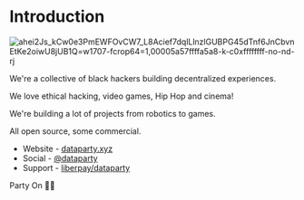 # Introduction


![ahei2Js_kCw0e3PmEWFOvCW7_L8Acief7dqlLlnzlGUBPG45dTnf6JnCbvnEtKe2oiwU8jUB1Q=w1707-fcrop64=1,00005a57ffffa5a8-k-c0xffffffff-no-nd-rj](https://user-images.githubusercontent.com/662932/211142416-bf4dbecf-7f61-4449-a11e-7a642631c11c.jpeg)



We're a collective of black hackers building decentralized experiences.

We love ethical hacking, video games, Hip Hop and cinema!

We're building a lot of projects from robotics to games.

All open source, some commercial.

 * Website - [dataparty.xyz](https://dataparty.xyz)
 * Social - [@dataparty](https://partyon.xyz/@dataparty)
 * Support - [liberpay/dataparty](https://liberapay.com/dataparty)

Party On 🤘🏿
